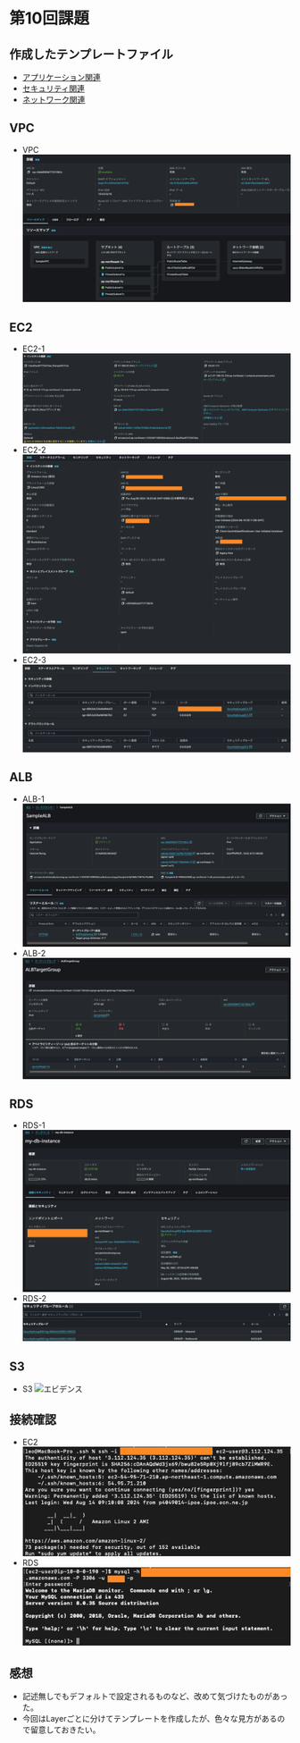 # 第10回課題

## 作成したテンプレートファイル
- [アプリケーション関連](Template/Application_Layer.yml)
- [セキュリティ関連](Template/Security_Layer.yml)
- [ネットワーク関連](Template/Network_Layer.yml)

## VPC
- VPC
![エビデンス](images/lecture10/VPC.png)

## EC2
- EC2-1
![エビデンス](images/lecture10/EC2_overview.png)
- EC2-2
![エビデンス](images/lecture10/EC2_detail.png)
- EC2-3
![エビデンス](images/lecture10/EC2_SecurityGroup.png)

## ALB
- ALB-1
![エビデンス](images/lecture10/ELB_overview.png)
- ALB-2
![エビデンス](images/lecture10/ELB_TargetGroup.png)

## RDS
- RDS-1
![エビデンス](images/lecture10/RDS_overview.png)
- RDS-2
![エビデンス](images/lecture10/RDS_SecurityGroup.png)

## S3
- S3
![エビデンス](mages/lecture10/RDS_overview.png)

## 接続確認
- EC2
![エビデンス](images/lecture10/access_EC2.png)
- RDS
![エビデンス](images/lecture10/access_RDS.png)

## 感想
- 記述無しでもデフォルトで設定されるものなど、改めて気づけたものがあった。
- 今回はLayerごとに分けてテンプレートを作成したが、色々な見方があるので留意しておきたい。